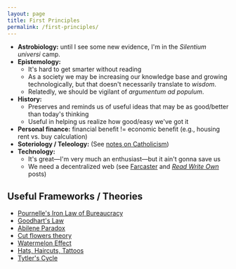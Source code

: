 ```yaml
---
layout: page
title: First Principles
permalink: /first-principles/
---
```

- **Astrobiology:** until I see some new evidence, I'm in the *Silentium universi* camp.
- **Epistemology:**
	- It's hard to get smarter without reading
	- As a society we may be increasing our knowledge base and growing technologically, but that doesn't necessarily translate to *wisdom*.
	- Relatedly, we should be vigilant of *argumentum ad populum*.
- **History:**
	- Preserves and reminds us of useful ideas that may be as good/better than today's thinking
	- Useful in helping us realize how good/easy we've got it
- **Personal finance:** financial benefit != economic benefit (e.g., housing rent vs. buy calculation)
- **Soteriology / Teleology:** (See [notes on Catholicism](/catholic))
- **Technology:**
	- It's great—I'm very much an enthusiast—but it ain't gonna save us
	- We need a decentralized web (see [Farcaster](/farcaster.html) and [*Read Write Own*](/books/read-write-own/) posts)

## Useful Frameworks / Theories
- [Pournelle's Iron Law of Bureaucracy](https://gordonbrander.com/pattern/pournelles-iron-law-of-bureaucracy/)
- [Goodhart's Law](https://gordonbrander.com/pattern/goodharts-law/)
- [Abilene Paradox](https://en.wikipedia.org/wiki/Abilene_paradox)
- [Cut flowers theory](/cut-flowers.html)
- [Watermelon Effect](https://www.happysignals.com/blog/watermelon-effect)
- [Hats, Haircuts, Tattoos](https://x.com/JamesClear/status/1753816430422683712)
- [Tytler's Cycle](https://thinkingwest.com/2022/11/16/tytlers-cycle-of-civilizations/)